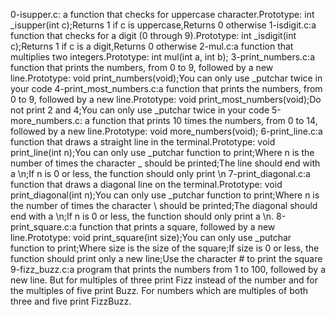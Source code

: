 0-isupper.c: a function that checks for uppercase character.Prototype: int _isupper(int c);Returns 1 if c is uppercase,Returns 0 otherwise
1-isdigit.c:a function that checks for a digit (0 through 9).Prototype: int _isdigit(int c);Returns 1 if c is a digit,Returns 0 otherwise
2-mul.c:a function that multiplies two integers.Prototype: int mul(int a, int b);
3-print_numbers.c:a function that prints the numbers, from 0 to 9, followed by a new line.Prototype: void print_numbers(void);You can only use _putchar twice in your code
4-print_most_numbers.c:a function that prints the numbers, from 0 to 9, followed by a new line.Prototype: void print_most_numbers(void);Do not print 2 and 4;You can only use _putchar twice in your code
5-more_numbers.c: a function that prints 10 times the numbers, from 0 to 14, followed by a new line.Prototype: void more_numbers(void);
6-print_line.c:a function that draws a straight line in the terminal.Prototype: void print_line(int n);You can only use _putchar function to print;Where n is the number of times the character _ should be printed;The line should end with a \n;If n is 0 or less, the function should only print \n
7-print_diagonal.c:a function that draws a diagonal line on the terminal.Prototype: void print_diagonal(int n);You can only use _putchar function to print;Where n is the number of times the character \ should be printed;The diagonal should end with a \n;If n is 0 or less, the function should only print a \n.
8-print_square.c:a function that prints a square, followed by a new line.Prototype: void print_square(int size);You can only use _putchar function to print;Where size is the size of the square;If size is 0 or less, the function should print only a new line;Use the character # to print the square
9-fizz_buzz.c:a program that prints the numbers from 1 to 100, followed by a new line. But for multiples of three print Fizz instead of the number and for the multiples of five print Buzz. For numbers which are multiples of both three and five print FizzBuzz.
